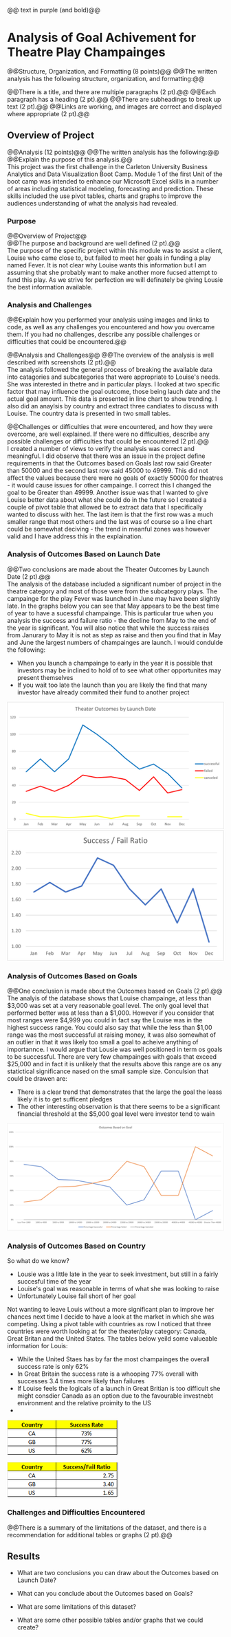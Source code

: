 @@ text in purple (and bold)@@

# Analysis of Goal Achivement for Theatre Play Champainges
@@Structure, Organization, and Formatting (8 points)@@
@@The written analysis has the following structure, organization, and formatting:@@

@@There is a title, and there are multiple paragraphs (2 pt).@@
@@Each paragraph has a heading (2 pt).@@
@@There are subheadings to break up text (2 pt).@@
@@Links are working, and images are correct and displayed where appropriate (2 pt).@@
## Overview of Project
@@Analysis (12 points)@@
@@The written analysis has the following:@@
@@Explain the purpose of this analysis.@@  
This project was the first challenge in the Carleton University Business Analytics and Data Visualization Boot Camp.  Module 1 of the first Unit of the boot camp was intended to enhance our Microsoft Excel skills in a number of areas including statistical modeling, forecasting and prediction.  These skills included the use  pivot tables, charts and graphs to improve the audiences understanding of what the analysis had revealed.
### Purpose
@@Overview of Project@@  
@@The purpose and background are well defined (2 pt).@@  
The purpose of the specific project within this module was to assist a client, Louise who came close to, but failed to meet her goals in funding a play named Fever.  It is not clear why Louise wants this information but I am assuming that she probably want to make another more fucsed attempt to fund this play.  As we strive for perfection we will definately be giving Lousie the best information available.
### Analysis and Challenges
@@Explain how you performed your analysis using images and links to code, as well as any challenges you encountered and how you overcame them. If you had no challenges, describe any possible challenges or difficulties that could be encountered.@@

@@Analysis and Challenges@@
@@The overview of the analysis is well described with screenshots (2 pt).@@  
The analysis followed the general process of breaking the available data into catagories and subcategories that were appropriate to Louise's needs.  She was interested in thetre and in particular plays.  I looked at two specific factor that may influence the goal outcome, those being lauch date and the actual goal amount.  This data is presented in line chart to show trending.  I also did an anaylsis by country and extract three candiates to discuss with Louise.  The country data is presented in two small tables.

@@Challenges or difficulties that were encountered, and how they were overcome, are well explained. If there were no difficulties, describe any possible challenges or difficulties that could be encountered (2 pt).@@  
I created a number of views to verify the analysis was correct and meaningful.  I did observe that there was an issue in the project define requirements in that the Outcomes based on Goals last row said Greater than 50000 and the second last row said 45000 to 49999.  This did not affect the values because there were no goals of exactly 50000 for theatres - it would cause issues for other campainge.  I correct this I changed the goal to be Greater than 49999.  Another issue was that I wanted to give Louise better data about what she could do in the future so I created a couple of pivot table that allowed be to extract data that I specifically wanted to discuss with her.  The last item is that the first row was a much smaller range that most others and the last was of course so a line chart could be somewhat deciving - the trend in meanful zones was however valid and I have address this in the explaination.
### Analysis of Outcomes Based on Launch Date
@@Two conclusions are made about the Theater Outcomes by Launch Date (2 pt).@@  
The analysis of the database included a significant number of project in the theatre category and most of those were from the subcategory plays.  The campainge for the play Fever was launched in June may have been slightly late.  In the graphs below you can see that May appears to be the best time of year to have a sucessful champainge.  This is particular true when you analysis the success and failure ratio - the decline from May to the end of the year is significant.  You will also notice that while the success raises from Janurary to May it is not as step as raise and then you find that in May and June the largest numbers of champainges are launch.  I would condulde the following:
- When you launch a champainge to early in the year it is possible that investors may be inclined to hold of to see what other opportunites may present themselves
- If you wait too late the launch than you are likely the find that many investor have already commited their fund to another project  

![This is a graph from my Kickstarter_Challenge.xlsx spreadsheet](Resources/Theater_Outcomes_vs_Launch.png "Theater Outcomes vs Lauch Date - Raw Numbers")
![This is a graph from my Kickstarter_Challenge.xlsx spreadsheet](Resources/Outcomes_Sucess_Fail_by_Month.png "Theater Outcomes vs Lauch Date - Success/Fail Ratio")
### Analysis of Outcomes Based on Goals
@@One conclusion is made about the Outcomes based on Goals (2 pt).@@
The analyis of the database shows that Louise champainge, at less than $3,000 was set at a very reasonable goal level.  The only goal level that performed better was at less than a $1,000.  However if you consider that most ranges were $4,999 you could in fact say the Louise was in the highest success range.  You could also say that while the less than $1,00 range was the most successful at raising money, it was also somewhat of an outlier in that it was likely too small a goal to acheive anything of importannce.  I would argue that Lousie was well positioned in term os goals to be successful.  There are very few champainges with goals that exceed $25,000 and in fact it is unlikely that the results above this range are os any statictical significance nased on the small sample size.  Conculsion that could be drawen are:
- There is a clear trend that demonstrates that the large the goal the leass likely it is to get sufficent pledges
- The other interesting observation is that there seems to be a significant financial threshold at the $5,000 goal level were investor tend to wain

![This is a graph from my Kickstarter_Challenge.xlsx spreadsheet](Resources/Outcomes_vs_Goals.png "Theater Outcomes vs Goals - Raw Numbers")
### Analysis of Outcomes Based on Country

So what do we know?
- Lousie was a little late in the year to seek investment, but still in a fairly succesful time of the year
- Louise's goal was reasonable in terms of what she was looking to raise
- Unfortunately Louise fail short of her goal

Not wanting to leave Louis without a more significant plan to improve her chances next time I decide to have a look at the market in which she was competing.  Using a pivot table with countries as row I noticed that three countries were worth looking at for the theater/play category: Canada, Great Britan and the United States.  The tables below yeild some valueable information for Louis:
- While the United Staes has by far the most champainges the overall success rate is only 62%
- In Great Britain the success rate is a whooping 77% overall with successes 3.4 times more likely than failures
- If Louise feels the logicals of a launch in Great Britian is too difficult she might consdier Canada as an option due to the favourable investnebt environment and the relative proimity to the US
-


![This is a graph from my Kickstarter_Challenge.xlsx spreadsheet](Resources/Success_Rate.png "Theater Outcomes vs Goals - Raw Numbers")

![This is a graph from my Kickstarter_Challenge.xlsx spreadsheet](Resources/Success_Fail_Ratio.png "Theater Outcomes vs Goals - Raw Numbers")

### Challenges and Difficulties Encountered
@@There is a summary of the limitations of the dataset, and there is a recommendation for additional tables or graphs (2 pt).@@  
## Results

- What are two conclusions you can draw about the Outcomes based on Launch Date?

- What can you conclude about the Outcomes based on Goals?

- What are some limitations of this dataset?

- What are some other possible tables and/or graphs that we could create?
